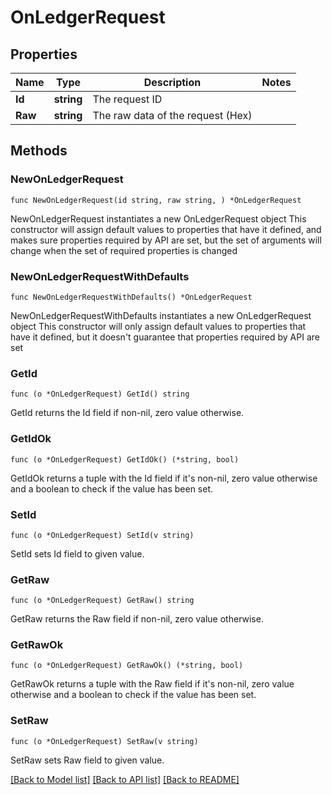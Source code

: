 # OnLedgerRequest

## Properties

Name | Type | Description | Notes
------------ | ------------- | ------------- | -------------
**Id** | **string** | The request ID | 
**Raw** | **string** | The raw data of the request (Hex) | 

## Methods

### NewOnLedgerRequest

`func NewOnLedgerRequest(id string, raw string, ) *OnLedgerRequest`

NewOnLedgerRequest instantiates a new OnLedgerRequest object
This constructor will assign default values to properties that have it defined,
and makes sure properties required by API are set, but the set of arguments
will change when the set of required properties is changed

### NewOnLedgerRequestWithDefaults

`func NewOnLedgerRequestWithDefaults() *OnLedgerRequest`

NewOnLedgerRequestWithDefaults instantiates a new OnLedgerRequest object
This constructor will only assign default values to properties that have it defined,
but it doesn't guarantee that properties required by API are set

### GetId

`func (o *OnLedgerRequest) GetId() string`

GetId returns the Id field if non-nil, zero value otherwise.

### GetIdOk

`func (o *OnLedgerRequest) GetIdOk() (*string, bool)`

GetIdOk returns a tuple with the Id field if it's non-nil, zero value otherwise
and a boolean to check if the value has been set.

### SetId

`func (o *OnLedgerRequest) SetId(v string)`

SetId sets Id field to given value.


### GetRaw

`func (o *OnLedgerRequest) GetRaw() string`

GetRaw returns the Raw field if non-nil, zero value otherwise.

### GetRawOk

`func (o *OnLedgerRequest) GetRawOk() (*string, bool)`

GetRawOk returns a tuple with the Raw field if it's non-nil, zero value otherwise
and a boolean to check if the value has been set.

### SetRaw

`func (o *OnLedgerRequest) SetRaw(v string)`

SetRaw sets Raw field to given value.



[[Back to Model list]](../README.md#documentation-for-models) [[Back to API list]](../README.md#documentation-for-api-endpoints) [[Back to README]](../README.md)


